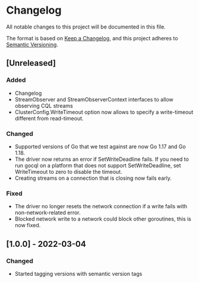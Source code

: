 # Changelog
All notable changes to this project will be documented in this file.

The format is based on [Keep a Changelog](https://keepachangelog.com/en/1.0.0/),
and this project adheres to [Semantic Versioning](https://semver.org/spec/v2.0.0.html).

## [Unreleased]

### Added
- Changelog
- StreamObserver and StreamObserverContext interfaces to allow observing CQL streams
- ClusterConfig.WriteTimeout option now allows to specify a write-timeout different from read-timeout.

### Changed
- Supported versions of Go that we test against are now Go 1.17 and Go 1.18.
- The driver now returns an error if SetWriteDeadline fails. If you need to run gocql on
  a platform that does not support SetWriteDeadline, set WriteTimeout to zero to disable the timeout.
- Creating streams on a connection that is closing now fails early.

### Fixed
- The driver no longer resets the network connection if a write fails with non-network-related error.
- Blocked network write to a network could block other goroutines, this is now fixed.

## [1.0.0] - 2022-03-04
### Changed
- Started tagging versions with semantic version tags
